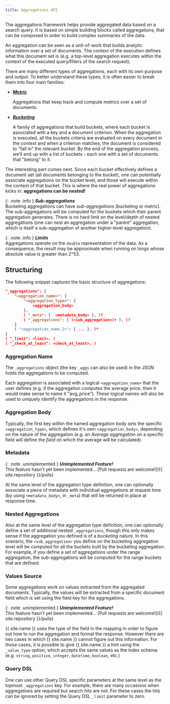 ```yaml
---
title: Aggregations API
---
```


The aggregations framework helps provide aggregated data based on a search query.
It is based on simple building blocks called aggregations, that can be composed
in order to build complex summaries of the data.

An aggregation can be seen as a unit-of-work that builds analytic information
over a set of documents. The context of the execution defines what this document
set is (e.g. a top-level aggregation executes within the context of the executed
query/filters of the search request).

There are many different types of aggregations, each with its own purpose and
output. To better understand these types, it is often easier to break them into
four main families:

* [**_Metric_**](metrics)

  Aggregations that keep track and compute metrics over a set of documents.

* [**_Bucketing_**](bucket)

  A family of aggregations that build buckets, where each bucket is associated
  with a key and a document criterion. When the aggregation is executed, all
  the buckets criteria are evaluated on every document in the context and when
  a criterion matches, the document is considered to "fall in" the relevant
  bucket. By the end of the aggregation process, we’ll end up with a list of
  buckets - each one with a set of documents that "belong" to it.

The interesting part comes next. Since each bucket effectively defines a
document set (all documents belonging to the bucket), one can potentially
associate aggregations on the bucket level, and those will execute within the
context of that bucket. This is where the real power of aggregations kicks in:
**aggregations can be nested!**

{: .note .info }
**_Sub-aggregations_**<br>
Bucketing aggregations can have _sub-aggregations_ (bucketing or metric). The
sub-aggregations will be computed for the buckets which their parent aggregation
generates. There is no hard limit on the level/depth of nested aggregations (one
can nest an aggregation under a "parent" aggregation, which is itself a
sub-aggregation of another higher-level aggregation).

{: .note .info }
**_Limits_**<br>
Aggregations operate on the `double` representation of the data. As a
consequence, the result may be approximate when running on longs whose absolute
value is greater than 2^53.


## Structuring

The following snippet captures the basic structure of aggregations:

```json
"_aggregations": {
    "<aggregation_name>": {
        "<aggregation_type>": {
            <aggregation_body>
        },
        ( "_meta": {  <metadata_body> }, )?
        ( "_aggregations": { (<sub_aggregation>)+ }, )?
    }
    ( "<aggregation_name_2>": { ... }, )*
}
( "_limit": <limit>, )
( "_check_at_least": <check_at_least>, )
```

### Aggregation Name

The `_aggregations` object (the key `_aggs` can also be used) in the JSON
holds the aggregations to be computed.

Each aggregation is associated with a logical `<aggregation_name>` that the user
defines (e.g. if the aggregation computes the average price, then it would make
sense to name it "avg_price"). These logical names will also be used to uniquely
identify the aggregations in the response.

### Aggregation Body

Typically, the first key within the named aggregation body sets the specific
`<aggregation_type>`, which defines it's own `<aggregation_body>`, depending
on the nature of the aggregation (e.g. an _Average aggregation_ on a specific
field will define the _field_ on which the average will be calculated).

### Metadata

{: .note .unimplemented }
**_Unimplemented Feature!_**<br>
This feature hasn't yet been implemented...
[Pull requests are welcome!]({{ site.repository }}/pulls)

At the same level of the aggregation type definition, one can optionally
associate a piece of metadata with individual aggregations at request time
(by using `<metadata_body>`, in `_meta`) that will be returned in place at
response time.

### Nested Aggregations

Also at the same level of the aggregation type definition, one can optionally
define a set of additional nested `_aggregations`, though this only makes
sense if the aggregation you defined is of a _bucketing_ nature. In this
scenario, the `<sub_aggregation>` you define on the bucketing aggregation level
will be computed for all the buckets built by the bucketing aggregation. For
example, if you define a set of aggregations under the range aggregation, the
sub-aggregations will be computed for the range buckets that are defined.

### Values Source

Some aggregations work on values extracted from the aggregated documents.
Typically, the values will be extracted from a specific document field which is
set using the field key for the aggregations.

{: .note .unimplemented }
**_Unimplemented Feature!_**<br>
This feature hasn't yet been implemented...
[Pull requests are welcome!]({{ site.repository }}/pulls)

{{ site.name }} uses the type of the field in the mapping in order to figure out
how to run the aggregation and format the response. However there are two cases
in which {{ site.name }} cannot figure out this information. For those cases,
it is possible to give {{ site.name }} a hint using the `_value_type` option,
which accepts the same values as the index schema (e.g. `string`, `positive`,
`integer`, `datetime`, `boolean`, etc.)

### Query DSL

One can use other Query DSL specific parameters at the same level as the topmost
`_aggregations` key. For example, there are many occasions when aggregations
are required but search hits are not. For these cases the hits can be ignored by
setting the Query DSL `_limit` parameter to zero.

